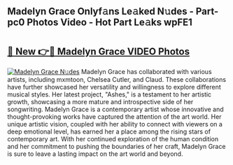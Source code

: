 ## Madelyn Grace Onlyf𝚊ns Le𝚊ked N𝚞des - Part-pc0 Photos Video - Hot Part Le𝚊ks wpFE1

# <h2><a href="http://ab36817.deff.icu/?id=Madelyn+Grace">🔗 New 👉🔴 Madelyn Grace VIDEO Photos</a></h2>

[![Madelyn Grace N𝚞des](https://i.imgur.com/rIISA9y.gif)](http://ab36817.deff.icu/?id=Madelyn+Grace)
Madelyn Grace has collaborated with various artists, including mxmtoon, Chelsea Cutler, and Claud. These collaborations have further showcased her versatility and willingness to explore different musical styles. Her latest project, "Ashes," is a testament to her artistic growth, showcasing a more mature and introspective side of her songwriting. Madelyn Grace is a contemporary artist whose innovative and thought-provoking works have captured the attention of the art world. Her unique artistic vision, coupled with her ability to connect with viewers on a deep emotional level, has earned her a place among the rising stars of contemporary art. With her continued exploration of the human condition and her commitment to pushing the boundaries of her craft, Madelyn Grace is sure to leave a lasting impact on the art world and beyond.
